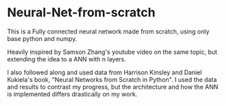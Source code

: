 # Neural-Net-from-scratch
This is a Fully connected neural network made from scratch, using only base python and numpy.

Heavily inspired by Samson Zhang's youtube video on the same topic, but extending the idea to a ANN with n layers.

I also followed along and used data from Harrison Kinsley and Daniel Kukiela's book, "Neural Networks from Scratch in Python". I used the data and results to contrast my progress, but the architecture and how the ANN is implemented differs drastically on my work.
